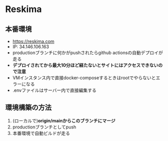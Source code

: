 # Reskima

## 本番環境
* https://reskima.com
* IP: 34.146.106.163
* productionブランチに何かがpushされたらgithub actionsの自動デプロイが走る
* **デプロイされてから最大10分ほど経たないとサイトにはアクセスできないので注意**
* VMインスタンス内で直接docker-composeするときはrootでやらないとエラーになる
* .envファイルはサーバー内で直接編集する
## 環境構築の方法
1. (ローカルで)**origin/mainからこのブランチにマージ**
2. productionブランチとしてpush
3. 本番環境で自動ビルドが走る




